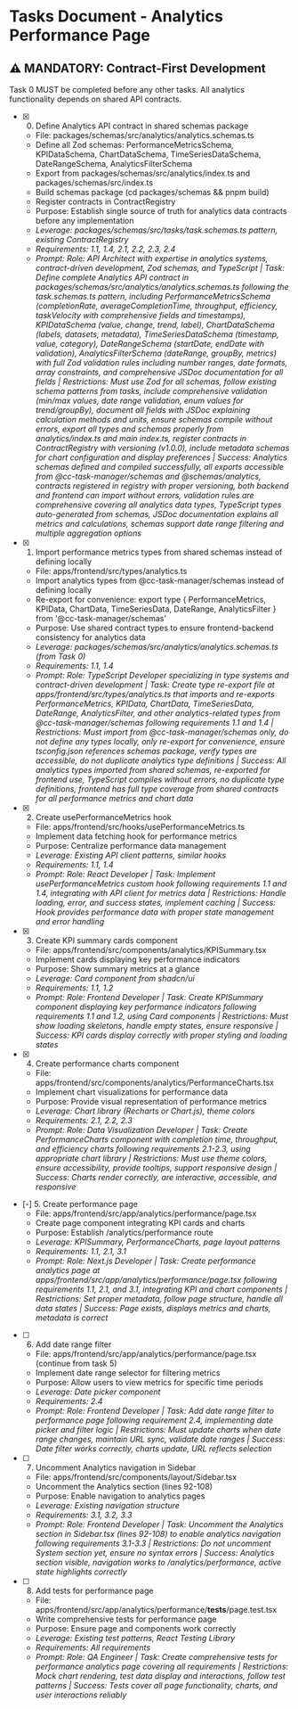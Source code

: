 # Tasks Document - Analytics Performance Page

## ⚠️ MANDATORY: Contract-First Development
Task 0 MUST be completed before any other tasks. All analytics functionality depends on shared API contracts.

- [x] 0. Define Analytics API contract in shared schemas package
  - File: packages/schemas/src/analytics/analytics.schemas.ts
  - Define all Zod schemas: PerformanceMetricsSchema, KPIDataSchema, ChartDataSchema, TimeSeriesDataSchema, DateRangeSchema, AnalyticsFilterSchema
  - Export from packages/schemas/src/analytics/index.ts and packages/schemas/src/index.ts
  - Build schemas package (cd packages/schemas && pnpm build)
  - Register contracts in ContractRegistry
  - Purpose: Establish single source of truth for analytics data contracts before any implementation
  - _Leverage: packages/schemas/src/tasks/task.schemas.ts pattern, existing ContractRegistry_
  - _Requirements: 1.1, 1.4, 2.1, 2.2, 2.3, 2.4_
  - _Prompt: Role: API Architect with expertise in analytics systems, contract-driven development, Zod schemas, and TypeScript | Task: Define complete Analytics API contract in packages/schemas/src/analytics/analytics.schemas.ts following the task.schemas.ts pattern, including PerformanceMetricsSchema (completionRate, averageCompletionTime, throughput, efficiency, taskVelocity with comprehensive fields and timestamps), KPIDataSchema (value, change, trend, label), ChartDataSchema (labels, datasets, metadata), TimeSeriesDataSchema (timestamp, value, category), DateRangeSchema (startDate, endDate with validation), AnalyticsFilterSchema (dateRange, groupBy, metrics) with full Zod validation rules including number ranges, date formats, array constraints, and comprehensive JSDoc documentation for all fields | Restrictions: Must use Zod for all schemas, follow existing schema patterns from tasks, include comprehensive validation (min/max values, date range validation, enum values for trend/groupBy), document all fields with JSDoc explaining calculation methods and units, ensure schemas compile without errors, export all types and schemas properly from analytics/index.ts and main index.ts, register contracts in ContractRegistry with versioning (v1.0.0), include metadata schemas for chart configuration and display preferences | Success: Analytics schemas defined and compiled successfully, all exports accessible from @cc-task-manager/schemas and @schemas/analytics, contracts registered in registry with proper versioning, both backend and frontend can import without errors, validation rules are comprehensive covering all analytics data types, TypeScript types auto-generated from schemas, JSDoc documentation explains all metrics and calculations, schemas support date range filtering and multiple aggregation options_

- [x] 1. Import performance metrics types from shared schemas instead of defining locally
  - File: apps/frontend/src/types/analytics.ts
  - Import analytics types from @cc-task-manager/schemas instead of defining locally
  - Re-export for convenience: export type { PerformanceMetrics, KPIData, ChartData, TimeSeriesData, DateRange, AnalyticsFilter } from '@cc-task-manager/schemas'
  - Purpose: Use shared contract types to ensure frontend-backend consistency for analytics data
  - _Leverage: packages/schemas/src/analytics/analytics.schemas.ts (from Task 0)_
  - _Requirements: 1.1, 1.4_
  - _Prompt: Role: TypeScript Developer specializing in type systems and contract-driven development | Task: Create type re-export file at apps/frontend/src/types/analytics.ts that imports and re-exports PerformanceMetrics, KPIData, ChartData, TimeSeriesData, DateRange, AnalyticsFilter, and other analytics-related types from @cc-task-manager/schemas following requirements 1.1 and 1.4 | Restrictions: Must import from @cc-task-manager/schemas only, do not define any types locally, only re-export for convenience, ensure tsconfig.json references schemas package, verify types are accessible, do not duplicate analytics type definitions | Success: All analytics types imported from shared schemas, re-exported for frontend use, TypeScript compiles without errors, no duplicate type definitions, frontend has full type coverage from shared contracts for all performance metrics and chart data_

- [x] 2. Create usePerformanceMetrics hook
  - File: apps/frontend/src/hooks/usePerformanceMetrics.ts
  - Implement data fetching hook for performance metrics
  - Purpose: Centralize performance data management
  - _Leverage: Existing API client patterns, similar hooks_
  - _Requirements: 1.1, 1.4_
  - _Prompt: Role: React Developer | Task: Implement usePerformanceMetrics custom hook following requirements 1.1 and 1.4, integrating with API client for metrics data | Restrictions: Handle loading, error, and success states, implement caching | Success: Hook provides performance data with proper state management and error handling_

- [x] 3. Create KPI summary cards component
  - File: apps/frontend/src/components/analytics/KPISummary.tsx
  - Implement cards displaying key performance indicators
  - Purpose: Show summary metrics at a glance
  - _Leverage: Card component from shadcn/ui_
  - _Requirements: 1.1, 1.2_
  - _Prompt: Role: Frontend Developer | Task: Create KPISummary component displaying key performance indicators following requirements 1.1 and 1.2, using Card components | Restrictions: Must show loading skeletons, handle empty states, ensure responsive | Success: KPI cards display correctly with proper styling and loading states_

- [x] 4. Create performance charts component
  - File: apps/frontend/src/components/analytics/PerformanceCharts.tsx
  - Implement chart visualizations for performance data
  - Purpose: Provide visual representation of performance metrics
  - _Leverage: Chart library (Recharts or Chart.js), theme colors_
  - _Requirements: 2.1, 2.2, 2.3_
  - _Prompt: Role: Data Visualization Developer | Task: Create PerformanceCharts component with completion time, throughput, and efficiency charts following requirements 2.1-2.3, using appropriate chart library | Restrictions: Must use theme colors, ensure accessibility, provide tooltips, support responsive design | Success: Charts render correctly, are interactive, accessible, and responsive_

- [-] 5. Create performance page
  - File: apps/frontend/src/app/analytics/performance/page.tsx
  - Create page component integrating KPI cards and charts
  - Purpose: Establish /analytics/performance route
  - _Leverage: KPISummary, PerformanceCharts, page layout patterns_
  - _Requirements: 1.1, 2.1, 3.1_
  - _Prompt: Role: Next.js Developer | Task: Create performance analytics page at apps/frontend/src/app/analytics/performance/page.tsx following requirements 1.1, 2.1, and 3.1, integrating KPI and chart components | Restrictions: Set proper metadata, follow page structure, handle all data states | Success: Page exists, displays metrics and charts, metadata is correct_

- [ ] 6. Add date range filter
  - File: apps/frontend/src/app/analytics/performance/page.tsx (continue from task 5)
  - Implement date range selector for filtering metrics
  - Purpose: Allow users to view metrics for specific time periods
  - _Leverage: Date picker component_
  - _Requirements: 2.4_
  - _Prompt: Role: Frontend Developer | Task: Add date range filter to performance page following requirement 2.4, implementing date picker and filter logic | Restrictions: Must update charts when date range changes, maintain URL sync, validate date ranges | Success: Date filter works correctly, charts update, URL reflects selection_

- [ ] 7. Uncomment Analytics navigation in Sidebar
  - File: apps/frontend/src/components/layout/Sidebar.tsx
  - Uncomment the Analytics section (lines 92-108)
  - Purpose: Enable navigation to analytics pages
  - _Leverage: Existing navigation structure_
  - _Requirements: 3.1, 3.2, 3.3_
  - _Prompt: Role: Frontend Developer | Task: Uncomment the Analytics section in Sidebar.tsx (lines 92-108) to enable analytics navigation following requirements 3.1-3.3 | Restrictions: Do not uncomment System section yet, ensure no syntax errors | Success: Analytics section visible, navigation works to /analytics/performance, active state highlights correctly_

- [ ] 8. Add tests for performance page
  - File: apps/frontend/src/app/analytics/performance/__tests__/page.test.tsx
  - Write comprehensive tests for performance page
  - Purpose: Ensure page and components work correctly
  - _Leverage: Existing test patterns, React Testing Library_
  - _Requirements: All requirements_
  - _Prompt: Role: QA Engineer | Task: Create comprehensive tests for performance analytics page covering all requirements | Restrictions: Mock chart rendering, test data display and interactions, follow test patterns | Success: Tests cover all page functionality, charts, and user interactions reliably_